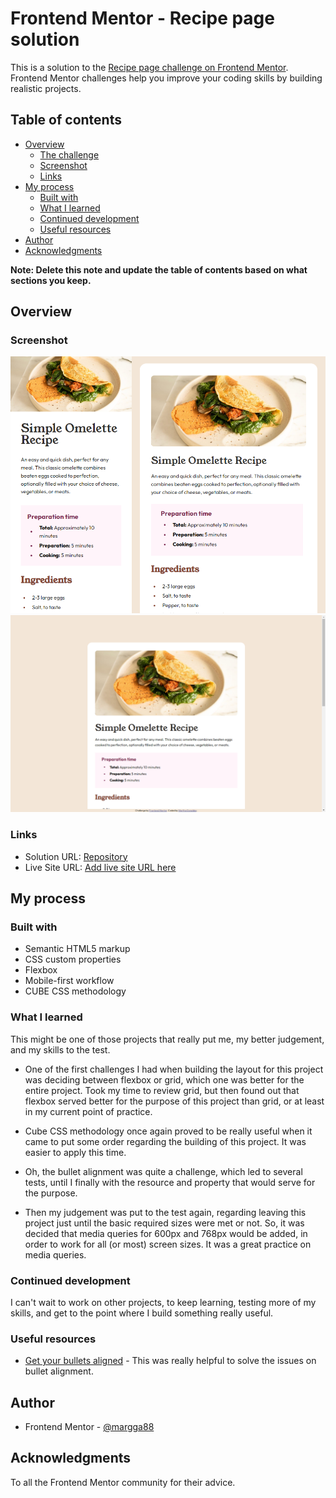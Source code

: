 # Frontend Mentor - Recipe page solution

This is a solution to the [Recipe page challenge on Frontend Mentor](https://www.frontendmentor.io/challenges/recipe-page-KiTsR8QQKm). Frontend Mentor challenges help you improve your coding skills by building realistic projects. 

## Table of contents

- [Overview](#overview)
  - [The challenge](#the-challenge)
  - [Screenshot](#screenshot)
  - [Links](#links)
- [My process](#my-process)
  - [Built with](#built-with)
  - [What I learned](#what-i-learned)
  - [Continued development](#continued-development)
  - [Useful resources](#useful-resources)
- [Author](#author)
- [Acknowledgments](#acknowledgments)

**Note: Delete this note and update the table of contents based on what sections you keep.**

## Overview

### Screenshot

![](./screenshot375-600.png)
![](./screenshot1440.png)


### Links

- Solution URL: [Repository](https://github.com/margga88/recipe-page)
- Live Site URL: [Add live site URL here](https://your-live-site-url.com)

## My process

### Built with

- Semantic HTML5 markup
- CSS custom properties
- Flexbox
- Mobile-first workflow
- CUBE CSS methodology


### What I learned

This might be one of those projects that really put me, my better judgement, and my skills to the test.

- One of the first challenges I had when building the layout for this project was deciding between flexbox or grid, which one was better for the entire project. Took my time to review grid, but then found out that flexbox served better for the purpose of this project than grid, or at least in my current point of practice.

- Cube CSS methodology once again proved to be really useful when it came to put some order regarding the building of this project. It was easier to apply this time.

- Oh, the bullet alignment was quite a challenge, which led to several tests, until I finally with the resource and property that would serve for the purpose.

- Then my judgement was put to the test again, regarding leaving this project just until the basic required sizes were met or not. So, it was decided that media queries for 600px and 768px would be added, in order to work for all (or most) screen sizes. It was a great practice on media queries. 

### Continued development

I can't wait to work on other projects, to keep learning, testing more of my skills, and get to the point where I build something really useful.

### Useful resources

- [Get your bullets aligned](https://idkshite.com/posts/vertical-center-bullet) - This was really helpful to solve the issues on bullet alignment.

## Author

- Frontend Mentor - [@margga88](https://www.frontendmentor.io/profile/margga88)


## Acknowledgments

To all the Frontend Mentor community for their advice.

